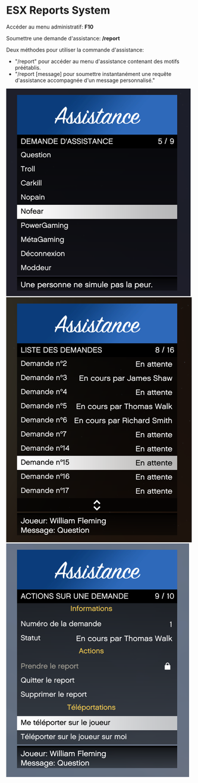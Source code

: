 # ESX Reports System

Accéder au menu administratif: **F10**

Soumettre une demande d'assistance: **/report**

Deux méthodes pour utiliser la commande d'assistance:
- "/report" pour accéder au menu d'assistance contenant des motifs préétablis.
- "/report [message] pour soumettre instantanément une requête d'assistance accompagnée d'un message personnalisé."

![screen](https://github.com/thomappp/esx_reports/blob/main/screen/screen.png)
![screen](https://github.com/thomappp/esx_reports/blob/main/screen/screen1.png)
![screen](https://github.com/thomappp/esx_reports/blob/main/screen/screen2.png)
